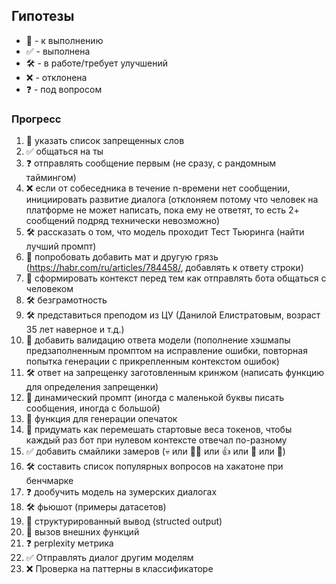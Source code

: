 ## Гипотезы
- 📅 - к выполнению
- ✅ - выполнена
- 🛠️ - в работе/требует улучшений
- ❌ - отклонена
- ❓ - под вопросом

### Прогресс
1. 📅 указать список запрещенных слов
2. ✅ общаться на ты
3. ❓ отправлять сообщение первым (не сразу, с рандомным таймингом)
4. ❌ если от собеседника в течение n-времени нет сообщении, инициировать развитие диалога (отклоняем потому что человек на платформе не может написать, пока ему не ответят, то есть 2+ сообщений подряд технически невозможно)
5. 🛠️ рассказать о том, что модель проходит Тест Тьюринга (найти лучший промпт)
6. 📅 попробовать добавить мат и другую грязь (https://habr.com/ru/articles/784458/, добавлять к ответу строки)
7. 📅 сформировать контекст перед тем как отправлять бота общаться с человеком
8. 🛠️ безграмотность
9. 🛠️ представиться преподом из ЦУ (Данилой Елистратовым, возраст 35 лет наверное и т.д.)
10. 📅 добавить валидацию ответа модели (пополнение хэшмапы предзаполненным промптом на исправление ошибки, повторная попытка генерации с прикрепленным контекстом ошибок)
11. 🛠️ ответ на запрещенку заготовленным кринжом (написать функцию для определения запрещенки)
12. 📅 динамический промпт (иногда с маленькой буквы писать сообщения, иногда с большой)
13. 📅 функция для генерации опечаток
14. 📅 придумать как перемешать стартовые веса токенов, чтобы каждый раз бот при нулевом контексте отвечал по-разному
15. ✅ добавить смайлики замеров (💀 или 💅🏿 или 👍 или 👀 или 🌚)
16. 🛠️ составить список популярных вопросов на хакатоне при бенчмарке
17. ❓ дообучить модель на зумерских диалогах 
18. 🛠️ фьюшот (примеры датасетов)
19. 📅 структурированный вывод (structed output)
20. 📅 вызов внешних функций
21. ❓ perplexity метрика
22. ✅ Отправлять диалог другим моделям
23. ❌ Проверка на паттерны в классификаторе
